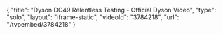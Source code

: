 {
    "title": "Dyson DC49 Relentless Testing - Official Dyson Video",
    "type": "solo",
    "layout": "iframe-static",
    "videoId": "3784218",
    "url": "\/tvpembed\/3784218"
}